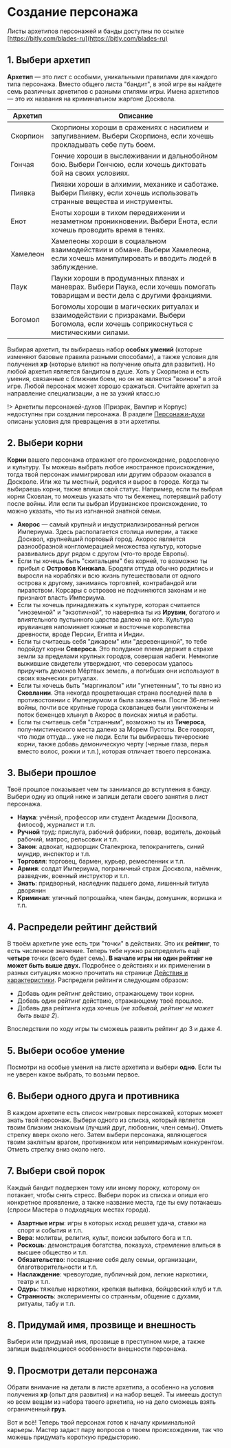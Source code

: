 # Создание персонажа

Листы архетипов персонажей и банды доступны по ссылке [https://bitly.com/blades-ru](https://bitly.com/blades-ru)

## 1. Выбери архетип

**Архетип** — это лист с особыми, уникальными правилами для каждого типа персонажа. Вместо общего листа "бандит", в этой игре вы найдете семь различных архетипов с разными стилями игры. Имена архетипов — это их названия на криминальном жаргоне Досквола.

Архетип  |  Описание
--|--
Скорпион  |  Скорпионы хороши в сражениях с насилием и запугиванием. Выбери Скорпиона, если хочешь прокладывать себе путь боем.
Гончая  |  Гончие хороши в выслеживании и дальнобойном бою. Выбери Гончюю, если хочешь диктовать бой на своих условиях.
Пиявка  |  Пиявки хороши в алхимии, механике и саботаже. Выбери Пиявку, если хочешь использовать странные вещества и инструменты.
Енот  |  Еноты хороши в тихом передвижении и незаметном проникновении. Выбери Енота, если хочешь проводить время в тенях.
Хамелеон  |  Хамелеоны хороши в социальном взаимодействии и обмане. Выбери Хамелеона, если хочешь манипулировать и вводить людей в заблуждение.
Паук  | Пауки хороши в продуманных планах и маневрах. Выбери Паука, если хочешь помогать товарищам и вести дела с другими фракциями.
Богомол  |  Богомолы хороши в магических ритуалах и взаимодействии с призраками. Выбери Богомола, если хочешь соприкоснуться с мистическими силами.

Выбирая архетип, ты выбираешь набор **особых умений** (которые изменяют базовые правила разными способами), а также условия для получения **xp** (которые влияют на получение опыта для развития). Но любой архетип является бандитом в душе. Хоть у Скорпиона и есть умения, связанные с ближним боем, но он не является "воином" в этой игре. Любой персонаж может хорошо сражаться. Считайте архетип за направление специализации, а не за узкий класс.ю

!> Архетипы персонажей-духов (Призрак, Вампир и Корпус) недоступны при создании персонажа. В разделе [Персонажи-духи](characters-spirits) описаны условия для превращения в эти архетипы.

## 2. Выбери корни

**Корни** вашего персонажа отражают его происхождение, родословную и культуру. Ты можешь выбрать любое иностранное происхождение, тогда твой персонаж иммигрировал или другим образом оказался в Доскволе. Или же ты местный, родился и вырос в городе. Когда ты выбираешь корни, также впиши свой статус. Например, если ты выбрал корни Сковлан, то можешь указать что ты беженец, потерявший работу после войны. Или если ты выбрал Ирувианское происхождение, то можно указать, что ты из изгнанной знатной семьи.

- **Акорос** — самый крупный и индустриализированный регион Империума. Здесь располагается столица империи, а также Досквол, крупнейший портовый город. Акорос является разнообразной конгломерацией множества культур, которые развивались друг рядом с другом (что-то вроде Европы).
- Если ты хочешь быть "скитальцем" без корней, то возможно ты прибыл с **Островов Кинжала**. Бродяги оттуда обычно родились и выросли на кораблях и всю жизнь путешествовали от одного острова к другому, занимаясь торговлей, контрабандой или пиратством. Корсары с островов не подчиняются законам и не признают власть Империума.
- Если ты хочешь принадлежать к культуре, которая считается "иноземной" и "экзотичной", то наверняка ты из **Ирувии**, богатого и влиятельного пустынного царства далеко на юге. Культура ирувианцев напоминает южные и восточные королевства древности, вроде Персии, Египта и Индии.
- Если ты считаешь себя "дикарем" или "деревенщиной", то тебе подойдут корни **Североса**. Это полудикое племя держит в страхе земли за пределами крупных городов, совершая набеги. Немногие выжившие свидетели утверждают, что северосам удалось приручить демонов Мёртвых земель, а погибших они используют в своих языческих ритуалах.
- Если ты хочешь быть "маргиналом" или "угнетенным", то ты явно из **Сковлании**. Эта некогда процветающая страна последней пала в противостоянии с Империумом и была захвачена. После 36-летней войны, почти все крупные города сковланцев были уничтожены и поток беженцев хлынул в Акорос в поисках жилья и работы.
- Если ты считаешь себя "странным", возможно ты из **Тичероса**, полу-мистического места далеко за Морем Пустоты. Все говорят, что люди оттуда... уже не люди. Если ты выбираешь тичероские корни, также добавь демоническую черту (черные глаза, перья вместо волос, рожки и т.п.), которая отличает твоего персонажа.

## 3. Выбери прошлое

Твоё прошлое показывает чем ты занимался до вступления в банду. Выбери одну из опций ниже и запиши детали своего занятия в лист персонажа.

- **Наука**: учёный, профессор или студент Академии Досквола, философ, журналист и т.п.
- **Ручной** труд: прислуга, рабочий фабрики, повар, водитель, доковый рабочий, матрос, рельсовик и т.п.
- **Закон**: адвокат, надзорщик Сталекрюка, телокранитель, синий мундир, инспектор и т.п.
- **Торговля**: торговец, бармен, курьер, ремесленник и т.п.
- **Армия**: солдат Империума, пограничный страж Досквола, наёмник, разведчик, военный инструктор и т.п.
- **Знать**: придворный, наследник падшего дома, лишенный титула дворянин
- **Криминал**: уличный попрошайка, член банды, домушник, воришка и т.п.

## 4. Распредели рейтинг действий

В твоём архетипе уже есть три "точки" в действиях. Это их **рейтинг**, то есть численное значение. Теперь тебе нужно распределить ещё **четыре** точки (всего будет семь). **В начале игры ни один рейтинг не может быть выше двух.** Подробнее о действиях и их применении в разных ситуациях можно прочитать на странице [Действия и характеристики](actions-attributes). Распредели рейтинги следующим образом:

- Добавь один рейтинг действию, отражающему твои корни.
- Добавь один рейтинг действию, отражающему твоё прошлое.
- Добавь два рейтинга куда хочешь (_не забывай, рейтинг не может быть выше 2_).

Впоследствии по ходу игры ты сможешь развить рейтинг до 3 и даже 4.

## 5. Выбери особое умение

Посмотри на особые умения на листе архетипа и выбери **одно**. Если ты не уверен какое выбрать, то возьми первое.

## 6. Выбери одного друга и противника

В каждом архетипе есть список неигровых персонажей, которых может знать твой персонаж. Выбери одного из списка, который является твоим близким знакомым (лучший друг, любовник, член семьи). Отметь стрелку вверх около него. Затем выбери персонажа, являющегося твоим заклятым врагом, противником или непримиримым конкурентом. Отметь стрелку вниз около него.

## 7. Выбери свой порок

Каждый бандит подвержен тому или иному пороку, которому он потакает, чтобы снять стресс. Выбери порок из списка и опиши его конкретное проявление, а также название места, где ты ему потакаешь (спроси Мастера о подходящих местах города).

- **Азартные игры**: игры в которых исход решает удача, ставки на спорт и события и т.п.
- **Вера**: молитвы, религия, культ, поиски забытого бога и т.п.
- **Роскошь**: демонстрация богатства, показуха, стремление влиться в высшее общество и т.п.
- **Обязательство**: посвящение себя делу семьи, организации, благотворительности и т.п.
- **Наслаждение**: чревоугодие, публичный дом, легкие наркотики, театр и т.п.
- **Одурь**: тяжелые наркотики, крепкая выпивка, бойцовский клуб и т.п.
- **Странность**: эксперименты со странным, общение с духами, ритуалы, табу и т.п.

## 8. Придумай имя, прозвище и внешность

Выбери или придумай имя, прозвище в преступном мире, а также запиши выделяющиеся особенности внешности персонажа.

## 9. Просмотри детали персонажа

Обрати внимание на детали в листе архетипа, а особенно на условия получения **xp** (опыт для развития) и на набор вещей. Ты имеешь доступ ко всем вещам из набора твоего архетипа, но на дело сможешь взять ограниченный **груз**.

Вот и всё! Теперь твой персонаж готов к началу криминальной карьеры. Мастер задаст пару вопросов о твоем происхождении, так что можешь придумать короткую предысторию.
